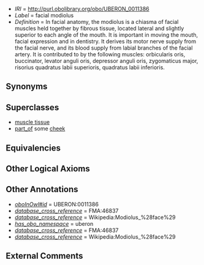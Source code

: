  * *IRI* = http://purl.obolibrary.org/obo/UBERON_0011386
 * *Label* = facial modiolus
 * *Definition* = In facial anatomy, the modiolus is a chiasma of facial muscles held together by fibrous tissue, located lateral and slightly superior to each angle of the mouth. It is important in moving the mouth, facial expression and in dentistry. It derives its motor nerve supply from the facial nerve, and its blood supply from labial branches of the facial artery. It is contributed to by the following muscles: orbicularis oris, buccinator, levator anguli oris, depressor anguli oris, zygomaticus major, risorius quadratus labii superioris, quadratus labii inferioris.

## Synonyms


## Superclasses

 * [muscle tissue](../../UBERON/85/UBERON_0002385.md)
 * [part_of](../../BFO/50/BFO_0000050.md) some [cheek](../../UBERON/67/UBERON_0001567.md)

## Equivalencies


## Other Logical Axioms


## Other Annotations

 * *[oboInOwl#id](../../id/oboInOwl#id.md)* = UBERON:0011386
 * *[database_cross_reference](../../ef/oboInOwl#hasDbXref.md)* = FMA:46837
 * *[database_cross_reference](../../ef/oboInOwl#hasDbXref.md)* = Wikipedia:Modiolus_%28face%29
 * *[has_obo_namespace](../../ce/oboInOwl#hasOBONamespace.md)* = uberon
 * *[database_cross_reference](../../ef/oboInOwl#hasDbXref.md)* = FMA:46837
 * *[database_cross_reference](../../ef/oboInOwl#hasDbXref.md)* = Wikipedia:Modiolus_%28face%29

## External Comments

